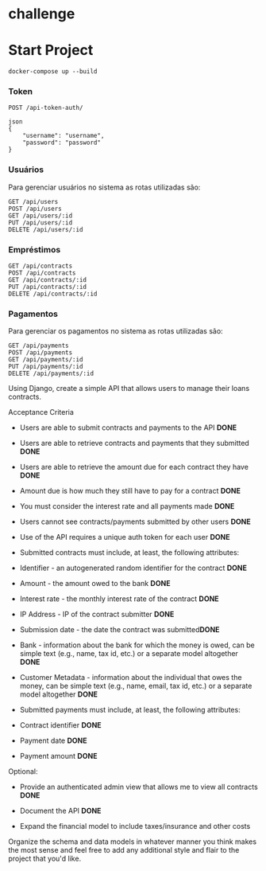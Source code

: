 
# challenge

# Start Project 

```
docker-compose up --build

```


### Token

```
POST /api-token-auth/

json
{
    "username": "username",
    "password": "password"
}
```

### Usuários

Para gerenciar usuários no sistema as rotas utilizadas são:

```
GET /api/users
POST /api/users
GET /api/users/:id
PUT /api/users/:id
DELETE /api/users/:id
```

### Empréstimos

```
GET /api/contracts
POST /api/contracts
GET /api/contracts/:id
PUT /api/contracts/:id
DELETE /api/contracts/:id
```

### Pagamentos

Para gerenciar os pagamentos no sistema as rotas utilizadas são:

```
GET /api/payments
POST /api/payments
GET /api/payments/:id
PUT /api/payments/:id
DELETE /api/payments/:id
```
  

Using Django, create a simple API that allows users to manage their loans contracts.

  

Acceptance Criteria

* Users are able to submit contracts and payments to the API **DONE**

* Users are able to retrieve contracts and payments that they submitted **DONE**

* Users are able to retrieve the amount due for each contract they have **DONE**

* Amount due is how much they still have to pay for a contract **DONE**

* You must consider the interest rate and all payments made **DONE**

* Users cannot see contracts/payments submitted by other users **DONE**

* Use of the API requires a unique auth token for each user **DONE**

* Submitted contracts must include, at least, the following attributes: 

* Identifier - an autogenerated random identifier for the contract **DONE**

* Amount - the amount owed to the bank **DONE**

* Interest rate - the monthly interest rate of the contract **DONE**

* IP Address - IP of the contract submitter **DONE**

* Submission date - the date the contract was submitted**DONE**

* Bank - information about the bank for which the money is owed, can be simple text (e.g., name, tax id, etc.) or a separate model altogether **DONE**

* Customer Metadata - information about the individual that owes the money, can be simple text (e.g., name, email, tax id, etc.) or a separate model altogether **DONE**

* Submitted payments must include, at least, the following attributes:

* Contract identifier **DONE**

* Payment date **DONE**

* Payment amount **DONE**

  

Optional:

* Provide an authenticated admin view that allows me to view all contracts **DONE**

* Document the API **DONE**

* Expand the financial model to include taxes/insurance and other costs

  

Organize the schema and data models in whatever manner you think makes the most sense and feel free to add any additional style and flair to the project that you'd like.
